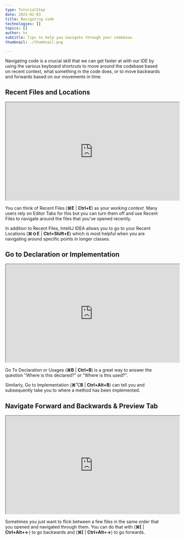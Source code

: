 ```yaml
---
type: TutorialStep
date: 2023-02-03
title: Navigating code
technologies: []
topics: []
author: hs
subtitle: Tips to help you navigate through your codebase.
thumbnail: ./thumbnail.png

---
```


Navigating code is a crucial skill that we can get faster at with our IDE by using the various keyboard shortcuts to move around the codebase based on recent context, what something in the code does, or to move backwards and forwards based on our movements in time.

## Recent Files and Locations

<iframe width="560" height="315" src="https://www.youtube.com/embed/dKac7GRjSVQ" >
</iframe>

You can think of Recent Files (**⌘E** | **Ctrl+E**) as your *working context*. Many users rely on Editor Tabs for this but you can turn them off and use Recent Files to navigate around the files that you've opened recently.

In addition to Recent Files, IntelliJ IDEA allows you to go to your Recent Locations (**⌘⇧E** | **Ctrl+Shift+E**) which is most helpful when you are navigating around specific points in longer classes.

## Go to Declaration or Implementation

<iframe width="560" height="315" src="https://www.youtube.com/embed/K_v965EzAJg" >
</iframe>

Go To Declaration or Usages (**⌘B** | **Ctrl+B**) is a great way to answer the question "Where is this declared?" or "Where is this used?".

Similarly, Go to Implementation (**⌘⌥B** | **Ctrl+Alt+B**) can tell you and subsequently take you to where a method has been implemented. 

## Navigate Forward and Backwards & Preview Tab

<iframe width="560" height="315" src="https://www.youtube.com/embed/Cog66wZvPhg" >
</iframe>

Sometimes you just want to flick between a few files in the same order that you opened and navigated through them. You can do that with (**⌘[** | **Ctrl+Alt+←**) to go backwards and (**⌘[** | **Ctrl+Alt+→**) to go forwards.
